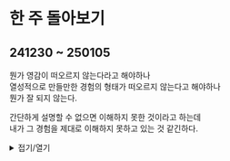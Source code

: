 # 한 주 돌아보기
## 241230 ~ 250105

뭔가 영감이 떠오르지 않는다라고 해야하나\
열성적으로 만들만한 경험의 형태가 떠오르지 않는다고 해야하나\
뭔가 잘 되지 않는다.

간단하게 설명할 수 없으면 이해하지 못한 것이라고 하는데\
내가 그 경험을 제대로 이해하지 못하고 있는 것 같긴하다.

<details>
<summary>접기/열기</summary>

### 참고 이미지
![image](https://github.com/user-attachments/assets/ef55f954-1926-408e-b3e6-3884d79c32e3)

</details>

